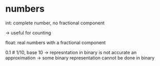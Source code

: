 # numbers

int: complete number, no fractional component

-> useful for counting

float: real numbers with a fractional component

0.1 # 1/10, base 10 -> represntation in binary is not accurate
an approximation -> some binary representation cannot be done in binary
